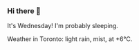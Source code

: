 ### Hi there :wave:

It's Wednesday! I'm probably sleeping.

Weather in Toronto: light rain, mist, at +6°C.
